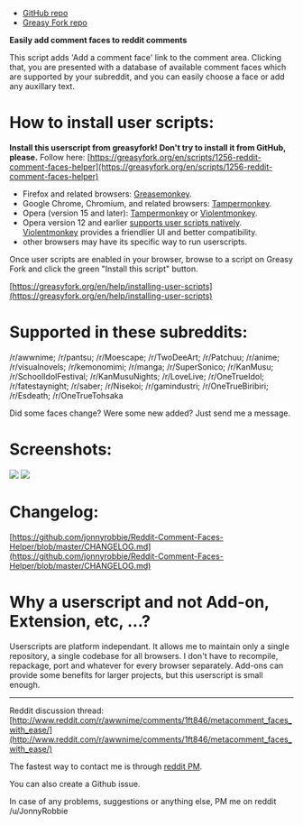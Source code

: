 - [GitHub repo](https://github.com/jonnyrobbie/Reddit-Comment-Faces-Helper)
- [Greasy Fork repo](https://greasyfork.org/en/scripts/1256-reddit-comment-faces-helper)

**Easily add comment faces to reddit comments**

This script adds 'Add a comment face' link to the comment area. Clicking that, you are presented with a database of available comment faces which are supported by your subreddit, and you can easily choose a face or add any auxillary text.

How to install user scripts:
============================

**Install this userscript from greasyfork! Don't try to install it from GitHub, please.**
Follow here: [https://greasyfork.org/en/scripts/1256-reddit-comment-faces-helper](https://greasyfork.org/en/scripts/1256-reddit-comment-faces-helper)

 - Firefox and related browsers: [Greasemonkey](https://addons.mozilla.org/firefox/addon/greasemonkey/).
 - Google Chrome, Chromium, and related browsers: [Tampermonkey](https://chrome.google.com/webstore/detail/tampermonkey/dhdgffkkebhmkfjojejmpbldmpobfkfo).
 - Opera (version 15 and later): [Tampermonkey](https://addons.opera.com/extensions/details/tampermonkey-beta/) or [Violentmonkey](https://addons.opera.com/extensions/details/violent-monkey/).
 - Opera version 12 and earlier [supports user scripts natively](http://www.opera.com/docs/userjs/using/#writingscripts). [Violentmonkey](https://addons.opera.com/extensions/details/violent-monkey/) provides a friendlier UI and better compatibility.
 - other browsers may have its specific way to run userscripts.

Once user scripts are enabled in your browser, browse to a script on Greasy Fork and click the green "Install this script" button.

[https://greasyfork.org/en/help/installing-user-scripts](https://greasyfork.org/en/help/installing-user-scripts)

Supported in these subreddits:
==============================

/r/awwnime; /r/pantsu; /r/Moescape; /r/TwoDeeArt; /r/Patchuu; /r/anime; /r/visualnovels; /r/kemonomimi; /r/manga; /r/SuperSonico; /r/KanMusu; /r/SchoolIdolFestival; /r/KanMusuNights; /r/LoveLive; /r/OneTrueIdol; /r/fatestaynight; /r/saber; /r/Nisekoi; /r/gamindustri; /r/OneTrueBiribiri; /r/Esdeath; /r/OneTrueTohsaka

Did some faces change? Were some new added? Just send me a message.

Screenshots:
============

[<img src="https://i.imgur.com/p4Vk5r7s.png"/>](https://i.imgur.com/p4Vk5r7.png) [<img src="https://i.imgur.com/PFvasbfs.png">](https://i.imgur.com/PFvasbf.png)

Changelog:
===========

[https://github.com/jonnyrobbie/Reddit-Comment-Faces-Helper/blob/master/CHANGELOG.md](https://github.com/jonnyrobbie/Reddit-Comment-Faces-Helper/blob/master/CHANGELOG.md)

Why a userscript and not Add-on, Extension, etc, ...?
=====================================================

Userscripts are platform independant. It allows me to maintain only a single repository, a single codebase for all browsers. I don't have to recompile, repackage, port and whatever for every browser separately. Add-ons can provide some benefits for larger projects, but this userscript is small enough.

---

Reddit discussion thread: [http://www.reddit.com/r/awwnime/comments/1ft846/metacomment_faces_with_ease/](http://www.reddit.com/r/awwnime/comments/1ft846/metacomment_faces_with_ease/)

The fastest way to contact me is through [reddit PM](https://www.reddit.com/message/compose/?to=JonnyRobbie).

You can also create a Github issue.

In case of any problems, suggestions or anything else, PM me on reddit /u/JonnyRobbie
